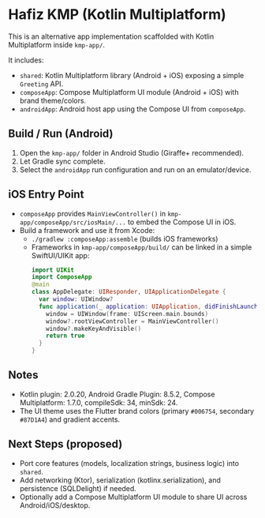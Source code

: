 # Hafiz KMP (Kotlin Multiplatform)

This is an alternative app implementation scaffolded with Kotlin Multiplatform inside `kmp-app/`.

It includes:
- `shared`: Kotlin Multiplatform library (Android + iOS) exposing a simple `Greeting` API.
- `composeApp`: Compose Multiplatform UI module (Android + iOS) with brand theme/colors.
- `androidApp`: Android host app using the Compose UI from `composeApp`.

## Build / Run (Android)

1. Open the `kmp-app/` folder in Android Studio (Giraffe+ recommended).
2. Let Gradle sync complete.
3. Select the `androidApp` run configuration and run on an emulator/device.

## iOS Entry Point

- `composeApp` provides `MainViewController()` in `kmp-app/composeApp/src/iosMain/...` to embed the Compose UI in iOS.
- Build a framework and use it from Xcode:
  - `./gradlew :composeApp:assemble` (builds iOS frameworks)
  - Frameworks in `kmp-app/composeApp/build/` can be linked in a simple SwiftUI/UIKit app:
    ```swift
    import UIKit
    import ComposeApp
    @main
    class AppDelegate: UIResponder, UIApplicationDelegate {
      var window: UIWindow?
      func application(_ application: UIApplication, didFinishLaunchingWithOptions launchOptions: [UIApplication.LaunchOptionsKey: Any]?) -> Bool {
        window = UIWindow(frame: UIScreen.main.bounds)
        window?.rootViewController = MainViewController()
        window?.makeKeyAndVisible()
        return true
      }
    }
    ```

## Notes
- Kotlin plugin: 2.0.20, Android Gradle Plugin: 8.5.2, Compose Multiplatform: 1.7.0, compileSdk: 34, minSdk: 24.
- The UI theme uses the Flutter brand colors (primary `#006754`, secondary `#87D1A4`) and gradient accents.

## Next Steps (proposed)
- Port core features (models, localization strings, business logic) into `shared`.
- Add networking (Ktor), serialization (kotlinx.serialization), and persistence (SQLDelight) if needed.
- Optionally add a Compose Multiplatform UI module to share UI across Android/iOS/desktop.
